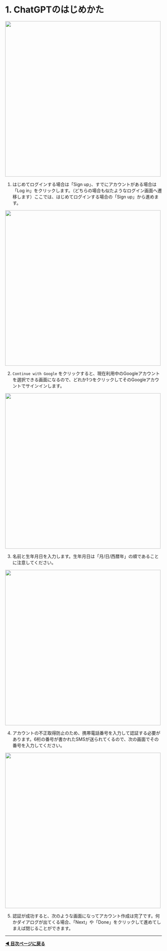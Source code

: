 
# 1. ChatGPTのはじめかた

<img src="https://i.gyazo.com/3cc7c8546ab22e97bda58692093b0445.png" width="500px">

1. はじめてログインする場合は「Sign up」、すでにアカウントがある場合は「Log in」をクリックします。（どちらの場合も似たようなログイン画面へ遷移します）ここでは、はじめてログインする場合の「Sign up」から進めます。

<img src="https://i.gyazo.com/60929dc4220fc48b8caa60056f7529b6.png" width="500px">

2. `Continue with Google` をクリックすると、現在利用中のGoogleアカウントを選択できる画面になるので、どれか1つをクリックしてそのGoogleアカウントでサインインします。

<img src="https://i.gyazo.com/a4a25a2eeda215e21b548a9772901be9.png" width="500px">

3. 名前と生年月日を入力します。生年月日は「月/日/西暦年」の順であることに注意してください。

<img src="https://i.gyazo.com/f81fbdf77f1275e7500f848ff41ec350.png" width="500px">

4. アカウントの不正取得防止のため、携帯電話番号を入力して認証する必要があります。6桁の番号が書かれたSMSが送られてくるので、次の画面でその番号を入力してください。

<img src="https://i.gyazo.com/488890ea14e6993c9485b03af36568f1.png" width="500px">

5. 認証が成功すると、次のような画面になってアカウント作成は完了です。何かダイアログが出てくる場合、「Next」や「Done」をクリックして進めてしまえば閉じることができます。

---

**[◀ 目次ページに戻る](./readme.md)**